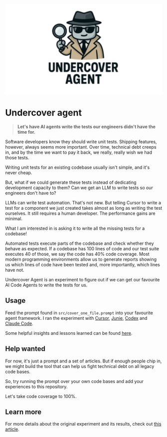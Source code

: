 <img src="img/logo.png" alt="Undercover Agent Logo" width="700px">

# Undercover agent
> **Let's have AI agents write the tests our engineers didn't have the time for.**

Software developers know they should write unit tests. Shipping features, however, always seems more important. Over time, technical debt creeps in, and by the time we want to pay it back, we really, really wish we had those tests.

Writing unit tests for an existing codebase usually isn't simple, and it's never cheap.

But, what if we could generate these tests instead of dedicating development capacity to them? Can we get an LLM to write tests so our engineers don't have to?

LLMs can write test automation. That's not new. But telling Cursor to write a test for a component we just created takes almost as long as writing the test ourselves. It still requires a human developer. The performance gains are minimal.

What I am interested in is asking it to write all the missing tests for a codebase!

Automated tests execute parts of the codebase and check whether they behave as expected. If a codebase has 100 lines of code and our test suite executes 40 of those, we say the code has 40% code coverage. Most modern programming environments allow us to generate reports showing us which lines of code have been tested and, more importantly, which lines have not.

Undercover Agent is an experiment to figure out if we can get our favourite AI Code Agents to write the tests for us.

## Usage
Feed the prompt found in `src/cover_one_file.prompt` into your favourite agent framework. I ran the experiment with [Cursor](https://cursor.sh), [Junie](https://www.jetbrains.com/junie/), [Codex](https://github.com/openai/codex) and [Claude Code](https://claude.ai).

Some helpful insights and lessons learned can be found [here](/LessonsLearned.md).
## Help wanted
For now, it's just a prompt and a set of articles. But if enough people chip in, we might build the tool that can help us fight technical debt on all legacy code bases.

So, try running the prompt over your own code bases and add your experiences to this repository. 

Let's take code coverage to 100%.

## Learn more
For more details about the original experiment and its results, check out [this article](https://somethingwithai.substack.com/p/from-0-to-319-in-25-minutes-and-263).
